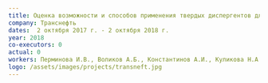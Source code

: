 ```yaml
---
title: Оценка возможности и способов применения твердых диспергентов для экологически безопасной ликвидации разливов нефти и нефтепродуктов в ледовых условиях
company: Транснефть
dates:  2 октября 2017 г. - 2 октября 2018 г.
year: 2018
co-executors: 0
actual: 0
workers: Перминова И.В., Воликов А.Б., Константинов А.И., Куликова Н.А.,  Жеребкер А.Я., Парфенова А.М.
logo: /assets/images/projects/transneft.jpg
---
```

